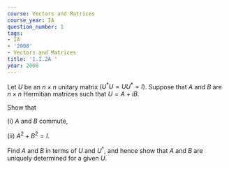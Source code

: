 ```yaml
---
course: Vectors and Matrices
course_year: IA
question_number: 1
tags:
- IA
- '2008'
- Vectors and Matrices
title: '1.I.2A '
year: 2008
---
```



Let $U$ be an $n \times n$ unitary matrix $\left(U^{\dagger} U=U U^{\dagger}=I\right)$. Suppose that $A$ and $B$ are $n \times n$ Hermitian matrices such that $U=A+i B$.

Show that

(i) $A$ and $B$ commute,

(ii) $A^{2}+B^{2}=I$.

Find $A$ and $B$ in terms of $U$ and $U^{\dagger}$, and hence show that $A$ and $B$ are uniquely determined for a given $U$.